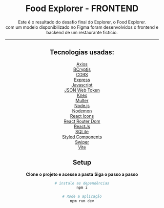 <div align="center">
 <h1>Food Explorer - FRONTEND</h1>

Este é o resultado do desafio final do Explorer, o Food Explorer.
<br>
com um modelo disponibilizado no Figma foram desenvolvidos o frontend e backend de um restaurante fictício.
<br>

--------------------------------------
## Tecnologias usadas:
[Axios](https://www.npmjs.com/package/axios) <br>
[BCryptjs](https://www.npmjs.com/package/bcryptjs)<br>
[CORS](https://www.npmjs.com/package/cors)<br>
[Express](https://expressjs.com)<br>
[Javascript](https://developer.mozilla.org/pt-BR/docs/Web/JavaScript)<br>
[JSON Web Token](https://www.npmjs.com/package/jsonwebtoken)<br>
[Knex](https://knexjs.org/)<br>
[Multer](https://www.npmjs.com/package/multer)<br>
[Node.js](https://nodejs.org/en/)<br>
[Nodemon](https://nodemon.io/)<br>
[React Icons](https://react-icons.github.io/react-icons/)<br>
[React Router Dom](https://react-icons.github.io/react-icons/)<br>
[ReactJs](https://reactjs.org)<br>
[SQLite](https://www.sqlite.org/index.html)<br>
[Styled Components](https://styled-components.com/)<br>
[Swiper](https://swiperjs.com/)<br>
[Vite](https://vitejs.dev/)<br>


## Setup

**Clone o projeto e acesse a pasta**
**Siga o passo a passo**

```bash
# instale as dependências
npm i

# Rode a aplicação
npm run dev
```
</div>
